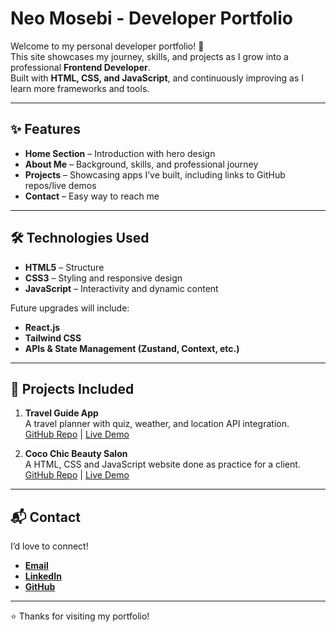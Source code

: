 # Neo Mosebi - Developer Portfolio

Welcome to my personal developer portfolio! 🚀  
This site showcases my journey, skills, and projects as I grow into a professional **Frontend Developer**.  
Built with **HTML, CSS, and JavaScript**, and continuously improving as I learn more frameworks and tools.

---

## ✨ Features
- **Home Section** – Introduction with hero design  
- **About Me** – Background, skills, and professional journey  
- **Projects** – Showcasing apps I’ve built, including links to GitHub repos/live demos  
- **Contact** – Easy way to reach me  

---

## 🛠️ Technologies Used
- **HTML5** – Structure  
- **CSS3** – Styling and responsive design  
- **JavaScript** – Interactivity and dynamic content  

Future upgrades will include:  
- **React.js**  
- **Tailwind CSS**  
- **APIs & State Management (Zustand, Context, etc.)**

---

## 📂 Projects Included
1. **Travel Guide App**  
   A travel planner with quiz, weather, and location API integration.  
   [GitHub Repo](https://github.com/NeoFrontendDev/travel-guide-app) | [Live Demo](https://alx-capstone-project-zrtd.vercel.app/)

2. **Coco Chic Beauty Salon**  
   A HTML, CSS and JavaScript website done as practice for a client.  
   [GitHub Repo](https://github.com/NeoFrontendDev/Coco_Chic_Beauty_Salon) | [Live Demo](https://coco-chic-beauty-salon-kixe.vercel.app/)

---

## 📬 Contact
I’d love to connect!  

- [**Email**](neosammosebi01@gmail.com)  
- [**LinkedIn**](https://www.linkedin.com/in/neo-mosebi-95b206358)  
- [**GitHub**](https://github.com/NeoFrontendDev)  

---

⭐ Thanks for visiting my portfolio!  
